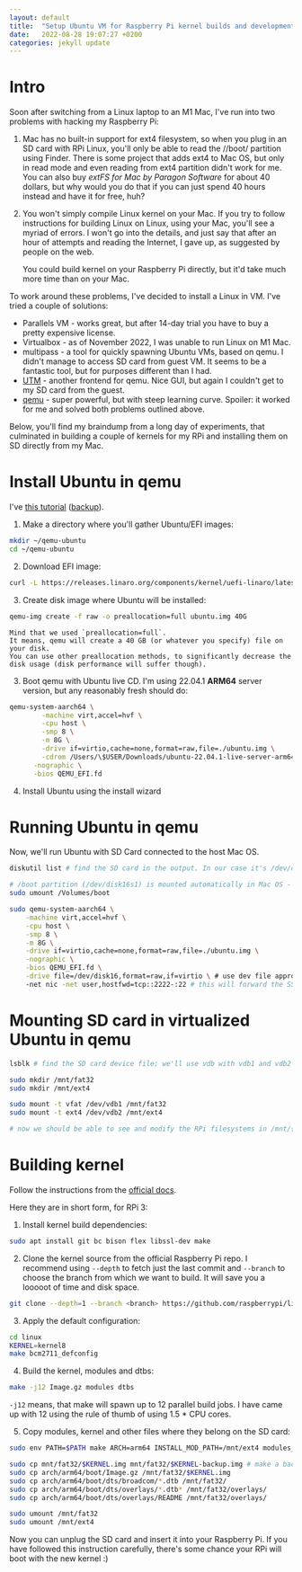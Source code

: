 ```yaml
---
layout: default
title:  "Setup Ubuntu VM for Raspberry Pi kernel builds and development on a Mac with Apple Silicon"
date:   2022-08-28 19:07:27 +0200
categories: jekyll update
---
```


# Intro

Soon after switching from a Linux laptop to an M1 Mac, I've run into two problems with hacking my Raspberry Pi:

1. Mac has no built-in support for ext4 filesystem, so when you plug in an SD card with RPi Linux, you'll only be able to read the //boot/ partition using Finder.
   There is some project that adds ext4 to Mac OS, but only in read mode and even reading from ext4 partition didn't work for me.
   You can also buy *extFS for Mac by Paragon Software* for about 40 dollars, but why would you do that if you can just spend 40 hours instead and have it for free, huh?

2. You won't simply compile Linux kernel on your Mac.
   If you try to follow instructions for building Linux on Linux, using your Mac, you'll see a myriad of errors.
   I won't go into the details, and just say that after an hour of attempts and reading the Internet, I gave up, as suggested by people on the web.

   You could build kernel on your Raspberry Pi directly, but it'd take much more time than on your Mac.

To work around these problems, I've decided to install a Linux in VM.
I've tried a couple of solutions:

- Parallels VM - works great, but after 14-day trial you have to buy a pretty expensive license.
- Virtualbox - as of November 2022, I was unable to run Linux on M1 Mac.
- multipass - a tool for quickly spawning Ubuntu VMs, based on qemu.
  I didn't manage to access SD card from guest VM.
  It seems to be a fantastic tool, but for purposes different than I had.
- [UTM](https://mac.getutm.app/) - another frontend for qemu.
  Nice GUI, but again I couldn't get to my SD card from the guest.
- [qemu](https://www.qemu.org/) - super powerful, but with steep learning curve.
  Spoiler: it worked for me and solved both problems outlined above.

Below, you'll find my braindump from a long day of experiments, that culminated in building a couple of kernels for my RPi and installing them on SD directly from my Mac.

# Install Ubuntu in qemu

I've [this tutorial](https://adonis0147.github.io/post/qemu-macos-apple-silicon/) ([backup](https://web.archive.org/web/20221219200927/https://adonis0147.github.io/post/qemu-macos-apple-silicon/)).

1. Make a directory where you'll gather Ubuntu/EFI images:

```bash
mkdir ~/qemu-ubuntu
cd ~/qemu-ubuntu
```

2. Download EFI image:

```bash
curl -L https://releases.linaro.org/components/kernel/uefi-linaro/latest/release/qemu64/QEMU_EFI.fd -o QEMU_EFI.fd
```

3. Create disk image where Ubuntu will be installed: 

```bash
qemu-img create -f raw -o preallocation=full ubuntu.img 40G
```
    Mind that we used `preallocation=full`.
    It means, qemu will create a 40 GB (or whatever you specify) file on your disk.
    You can use other preallocation methods, to significantly decrease the disk usage (disk performance will suffer though).

3. Boot qemu with Ubuntu live CD.
I'm using 22.04.1 **ARM64** server version, but any reasonably fresh should do:

```bash
qemu-system-aarch64 \
        -machine virt,accel=hvf \
        -cpu host \
        -smp 8 \
        -m 8G \
        -drive if=virtio,cache=none,format=raw,file=./ubuntu.img \
        -cdrom /Users/\$USER/Downloads/ubuntu-22.04.1-live-server-arm64.iso  \
      -nographic \
      -bios QEMU_EFI.fd
```

4. Install Ubuntu using the install wizard

# Running Ubuntu in qemu

Now, we'll run Ubuntu with SD Card connected to the host Mac OS. 

```bash
diskutil list # find the SD card in the output. In our case it's /dev/disk16*

# /boot partition (/dev/disk16s1) is mounted automatically in Mac OS - we need to unmount it
sudo umount /Volumes/boot

sudo qemu-system-aarch64 \
    -machine virt,accel=hvf \
    -cpu host \
    -smp 8 \
    -m 8G \
    -drive if=virtio,cache=none,format=raw,file=./ubuntu.img \
    -nographic \
    -bios QEMU_EFI.fd \
    -drive file=/dev/disk16,format=raw,if=virtio \ # use dev file appropriate for your system
    -net nic -net user,hostfwd=tcp::2222-:22 # this will forward the SSH port from VM to 2222 on your localhost
```

# Mounting SD card in virtualized Ubuntu in qemu

```bash
lsblk # find the SD card device file; we'll use vdb with vdb1 and vdb2 partitions

sudo mkdir /mnt/fat32
sudo mkdir /mnt/ext4

sudo mount -t vfat /dev/vdb1 /mnt/fat32
sudo mount -t ext4 /dev/vdb2 /mnt/ext4

# now we should be able to see and modify the RPi filesystems in /mnt/{fat32, ext4}
```

# Building kernel

Follow the instructions from the [official docs](https://www.raspberrypi.com/documentation/computers/linux_kernel.html).

Here they are in short form, for RPi 3:

1. Install kernel build dependencies:


```bash
sudo apt install git bc bison flex libssl-dev make
```

2. Clone the kernel source from the official Raspberry Pi repo.
   I recommend using `--depth` to fetch just the last commit and `--branch` to choose the branch from which we want to build.
   It will save you a looooot of time and disk space.

```bash
git clone --depth=1 --branch <branch> https://github.com/raspberrypi/linux
```

3. Apply the default configuration: 

```bash
cd linux
KERNEL=kernel8
make bcm2711_defconfig
```

4. Build the kernel, modules and dtbs:

```bash
make -j12 Image.gz modules dtbs
```

`-j12` means, that make will spawn up to 12 parallel build jobs.
I have came up with 12 using the rule of thumb of using 1.5 * CPU cores.

5. Copy modules, kernel and other files where they belong on the SD card:

```bash
sudo env PATH=$PATH make ARCH=arm64 INSTALL_MOD_PATH=/mnt/ext4 modules_install

sudo cp mnt/fat32/$KERNEL.img mnt/fat32/$KERNEL-backup.img # make a backup of the last used kernel image
sudo cp arch/arm64/boot/Image.gz /mnt/fat32/$KERNEL.img
sudo cp arch/arm64/boot/dts/broadcom/*.dtb /mnt/fat32/
sudo cp arch/arm64/boot/dts/overlays/*.dtb* /mnt/fat32/overlays/
sudo cp arch/arm64/boot/dts/overlays/README /mnt/fat32/overlays/

sudo umount /mnt/fat32
sudo umount /mnt/ext4
```

Now you can unplug the SD card and insert it into your Raspberry Pi.
If you have followed this instruction carefully, there's some chance your RPi will boot with the new kernel :)
